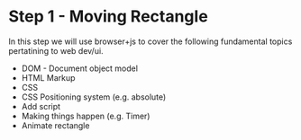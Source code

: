 # Step 1 - Moving Rectangle

In this step we will use browser+js to cover the following fundamental topics
pertatining to web dev/ui.

- DOM - Document object model
- HTML Markup
- CSS
- CSS Positioning system (e.g. absolute)
- Add script
- Making things happen (e.g. Timer)
- Animate rectangle


